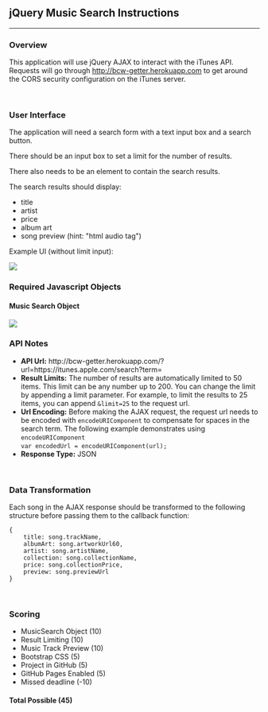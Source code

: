 ## jQuery Music Search Instructions

---

### Overview

This application will use jQuery AJAX to interact with the iTunes API.
Requests will go through http://bcw-getter.herokuapp.com to get around the CORS security configuration on the iTunes server.

<br>

### User Interface

<p>The application will need a search form with a text input box and a search button.</p>
<p>There should be an input box to set a limit for the number of results.</p>
<p>There also needs to be an element to contain the search results.</p>
<p>The search results should display:</p>
<ul>
	<li>title</li>
	<li>artist</li>
	<li>price</li>
	<li>album art</li>
	<li>song preview (hint: "html audio tag")</li>
</ul>

<p>Example UI (without limit input):</p>
<img src="https://boisecodeworks.github.io/jQueryMusicSearch/docs/ui-example.jpeg">

<br>

### Required Javascript Objects

#### Music Search Object
<img src="https://boisecodeworks.github.io/jQueryMusicSearch/docs/MusicSearchObject.png">

<br>

### API Notes

<ul>
	<li><strong>API Url:</strong> http://bcw-getter.herokuapp.com/?url=https://itunes.apple.com/search?term=</li>
	<li><strong>Result Limits:</strong> The number of results are automatically limited to 50 items. This limit can be any number up to 200. You can change the limit by appending a limit parameter. For example, to limit the results to 25 items, you can append <code>&amp;limit=25</code> to the request url.</li>
	<li><strong>Url Encoding:</strong> Before making the AJAX request, the request url needs to be encoded with <code>encodeURIComponent</code> to compensate for spaces in the search term. The following example demonstrates using <code>encodeURIComponent</code><br><code>var encodedUrl = encodeURIComponent(url);</code></li>
	<li><strong>Response Type:</strong> JSON</li>
</ul>

<br>

### Data Transformation

<p>Each song in the AJAX response should be transformed to the following structure before passing them to the callback function:</p>
<p><code><pre>
{
	title: song.trackName,
	albumArt: song.artworkUrl60,
	artist: song.artistName,
	collection: song.collectionName,
	price: song.collectionPrice,
	preview: song.previewUrl
}
</pre></code></p>

<br>

### Scoring
* MusicSearch Object (10)
* Result Limiting (10)
* Music Track Preview (10)
* Bootstrap CSS (5)
* Project in GitHub (5)
* GitHub Pages Enabled (5)
* Missed deadline (-10)


#### Total Possible (45)




